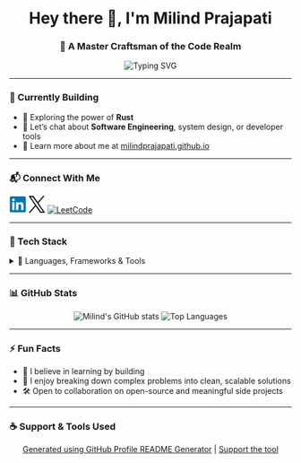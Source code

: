 <h1 align="center">Hey there 👋, I'm Milind Prajapati</h1>
<h3 align="center">🚀 A Master Craftsman of the Code Realm</h3>

<p align="center">
  <img src="https://readme-typing-svg.herokuapp.com?font=Fira+Code&size=22&pause=1000&color=36BCF7&center=true&vCenter=true&width=700&height=45&lines=Software+Engineer+%7C+Full-Stack+Developer;Cloud+Enthusiast+%7C+Rust+Learner;Open+Source+Contributor+%7C+Tech+Explorer" alt="Typing SVG" />
</p>

---

### 🚧 Currently Building

- 🌱 Exploring the power of **Rust**
- 💬 Let’s chat about **Software Engineering**, system design, or developer tools
- 📄 Learn more about me at [milindprajapati.github.io](https://milindprajapati.github.io)

---

### 📬 Connect With Me

<p align="left">
  <a href="https://linkedin.com/in/imprajapati" target="_blank"><img alt="LinkedIn" width="30" src="https://raw.githubusercontent.com/devicons/devicon/master/icons/linkedin/linkedin-original.svg" /></a>
  <a href="https://twitter.com/prajapatimilind" target="_blank"><img alt="Twitter" width="30" src="https://raw.githubusercontent.com/devicons/devicon/master/icons/twitter/twitter-original.svg" /></a>
  <a href="https://www.leetcode.com/miraclemilind" target="_blank"><img alt="LeetCode" width="30" src="https://raw.githubusercontent.com/MonchiStyles/monchistyles/main/icons/leetcode.svg" /></a>
</p>

---

### 🧰 Tech Stack

<details>
  <summary>🧠 Languages, Frameworks & Tools</summary>

  <p align="left">
    <img src="https://raw.githubusercontent.com/devicons/devicon/master/icons/python/python-original.svg" width="40" height="40" />
    <img src="https://raw.githubusercontent.com/devicons/devicon/master/icons/rust/rust-plain.svg" width="40" height="40" />
    <img src="https://raw.githubusercontent.com/devicons/devicon/master/icons/cplusplus/cplusplus-original.svg" width="40" height="40" />
    <img src="https://raw.githubusercontent.com/devicons/devicon/master/icons/react/react-original.svg" width="40" height="40" />
    <img src="https://raw.githubusercontent.com/devicons/devicon/master/icons/angularjs/angularjs-original.svg" width="40" height="40" />
    <img src="https://raw.githubusercontent.com/devicons/devicon/master/icons/nodejs/nodejs-original-wordmark.svg" width="40" height="40" />
    <img src="https://raw.githubusercontent.com/devicons/devicon/master/icons/docker/docker-original-wordmark.svg" width="40" height="40" />
    <img src="https://raw.githubusercontent.com/devicons/devicon/master/icons/kubernetes/kubernetes-plain.svg" width="40" height="40" />
    <img src="https://raw.githubusercontent.com/devicons/devicon/master/icons/amazonwebservices/amazonwebservices-original.svg" width="40" height="40" />
    <img src="https://raw.githubusercontent.com/devicons/devicon/master/icons/git/git-original.svg" width="40" height="40" />
    <img src="https://raw.githubusercontent.com/devicons/devicon/master/icons/mongodb/mongodb-original.svg" width="40" height="40" />
    <img src="https://raw.githubusercontent.com/devicons/devicon/master/icons/postgresql/postgresql-original.svg" width="40" height="40" />
    <img src="https://raw.githubusercontent.com/devicons/devicon/master/icons/typescript/typescript-original.svg" width="40" height="40" />
  </p>

</details>

---

### 📊 GitHub Stats

<p align="center">
  <img src="https://github-readme-stats.vercel.app/api?username=milindprajapati&show_icons=true&theme=default&locale=en" alt="Milind's GitHub stats" />
  <img src="https://github-readme-stats.vercel.app/api/top-langs/?username=milindprajapati&layout=compact&theme=default" alt="Top Languages" />
</p>

---

### ⚡ Fun Facts

- 🎯 I believe in learning by building
- 🧩 I enjoy breaking down complex problems into clean, scalable solutions
- 🛠️ Open to collaboration on open-source and meaningful side projects

---

### ☕ Support & Tools Used

<p align="center">
  <a href="https://github.com/rahuldkjain/github-profile-readme-generator" target="_blank">Generated using GitHub Profile README Generator</a> | 
  <a href="https://ko-fi.com/rahuldkjain" target="_blank">Support the tool</a>
</p>
